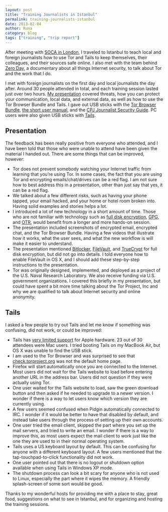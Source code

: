 ```yaml
---
layout: post
title: "Training Journalists in Istanbul"
permalink: training-journalists-istanbul
date: 2013-02-04
author: Runa
category: blog
tags: ["training", "trip report"]
---
```


After meeting with [SOCA in London](https://blog.torproject.org/blog/meeting-soca-london), I traveled to Istanbul to teach local and foreign journalists how to use Tor and Tails to keep themselves, their colleagues, and their sources safe online. I also met with the team behind [Zero Day](http://zerodaydoc.com/), a documentary about all things Internet security, to talk about Tor and the work that I do.

I met with foreign journalists on the first day and local journalists the day after. Around 30 people attended in total, and each training session lasted just over two hours. [My presentation](http://encrypted.cc/2013-01-28-istanbul.pdf) covered threats, how you can protect your communication, local data, and external data, as well as how to use the Tor Browser Bundle and Tails. I gave out USB sticks with the [Tor Browser Bundle](https://www.torproject.org/projects/torbrowser.html.en), [the short user manual](https://www.torproject.org/dist/manual/short-user-manual_en.xhtml), and the [CPJ Journalist Security Guide](https://cpj.org/reports/2012/04/journalist-security-guide.php). PC users were also given USB sticks with [Tails](https://tails.boum.org/).

## Presentation

The feedback has been really positive from everyone who attended, and I have been told that those who were unable to attend have been given the material I handed out. There are some things that can be improved, however:

- Tor does not prevent somebody watching your Internet traffic from learning that you’re using Tor. In some cases, the fact that you are using Tor and encrypting emails/chat/drives can be a red flag. I am not sure how to best address this in a presentation, other than just say that yes, it can be a red flag.
- We talked about a few different risks, such as having your phone tapped, your email hacked, and your home or hotel room broken into. Having solid examples and stories helps a lot.
- I introduced a lot of new technology in a short amount of time. Those who are not familiar with technology such as [full disk encryption](http://en.wikipedia.org/wiki/Disk_encryption), [GPG](http://www.gnupg.org/), and [OTR](http://www.cypherpunks.ca/otr/), would benefit from a longer and more hands-on session.
- The presentation included screenshots of encrypted email, encrypted chat, and the Tor Browser Bundle. Having a few videos that illustrate how it works, what the user sees, and what the new workflow is will make it easier to understand.
- The presentation mentioned [Bitlocker](http://en.wikipedia.org/wiki/Bitlocker), [FileVault](http://en.wikipedia.org/wiki/FileVault), and [TrueCrypt](http://www.truecrypt.org/) for full disk encryption, but did not go into details. I told everyone how to enable FileVault in OS X, and I should add these step-by-step instructions to the presentation.
- Tor was originally designed, implemented, and deployed as a project of the U.S. Naval Research Laboratory. We also receive funding via U.S. government organizations. I covered this briefly in my presentation, but could have spent a bit more time talking about the Tor Project, Inc and why we are qualified to talk about Internet security and online anonymity.

## Tails

I asked a few people to try out Tails and let me know if something was confusing, did not work, or could be improved:

- Tails has [very limited support](https://tails.boum.org/support/known_issues/index.en.html#index1h2) for Apple hardware. 23 out of 30 attendees were Mac users. I tried booting Tails on my MacBook Air, but OS X was unable to find the USB stick.
- I am used to the Tor Browser and was surprised to see that [check.torproject.org](https://check.torproject.org) was not the default home page.
- Firefox will start automatically once you are connected to the Internet. Most users did not wait for the Tails website to load before entering another URL in the address bar. Users did not question if they were actually using Tor.
- One user waited for the Tails website to load, saw the green download button and then asked if he needed to upgrade to a newer version. I wonder if there is a way to let users know which version they are currently using.
- A few users seemed confused when Pidgin automatically connected to IRC. I wonder if it would be better to have that disabled by default, and instead take users through the process of setting up their own accounts.
- One user tried the email client, skipped the part where you set up the mail servers, and tried to write an email. I wonder if there is a way to improve this, as most users expect the mail client to work just like the one they are used to in their normal operating system.
- Tails uses a US keyboard layout by default. This can be confusing for anyone with a different keyboard layout. A few users mentioned that the tap-touchpad-to-click functionality did not work.
- One user pointed out that there is no logout or shutdown option available when using Tails in Windows XP mode.
- The shutdown process can look a bit scary for anyone who is not used to Linux, especially the part where it wipes the memory. A friendly splash-screen of some sort would be good.

Thanks to my wonderful hosts for providing me with a place to stay, great food, suggestions on what to see in Istanbul, and for organizing and hosting the training sessions.

